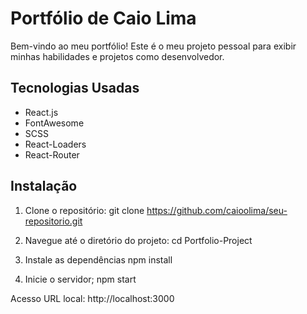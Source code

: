 # Portfólio de Caio Lima

Bem-vindo ao meu portfólio! Este é o meu projeto pessoal para exibir minhas habilidades e projetos como desenvolvedor.

## Tecnologias Usadas

- React.js
- FontAwesome
- SCSS
- React-Loaders
- React-Router

## Instalação

1. Clone o repositório:
   git clone https://github.com/caioolima/seu-repositorio.git

2. Navegue até o diretório do projeto:
    cd Portfolio-Project

3. Instale as dependências
    npm install

4. Inicie o servidor;
    npm start

Acesso
URL local: http://localhost:3000
